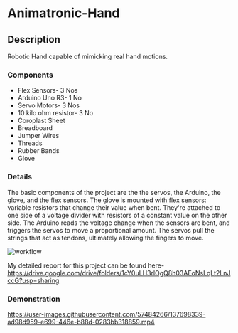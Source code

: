 # Animatronic-Hand

## Description

Robotic Hand capable of mimicking real hand motions. 

### Components

* Flex Sensors- 3 Nos
* Arduino Uno R3- 1 No
* Servo Motors- 3 Nos
* 10 kilo ohm resistor- 3 No
* Coroplast Sheet
* Breadboard
* Jumper Wires
* Threads
* Rubber Bands
* Glove

### Details

The basic components of the project are the the servos, the Arduino, the glove, and 
the flex sensors. The glove is mounted with flex sensors: variable resistors that 
change their value when bent. They're attached to one side of a voltage divider with 
resistors of a constant value on the other side. The Arduino reads the voltage 
change when the sensors are bent, and triggers the servos to move a proportional 
amount. The servos pull the strings that act as tendons, ultimately allowing the 
fingers to move.

![workflow](https://user-images.githubusercontent.com/57484266/137697598-d57f5ee8-ea14-49d1-b77d-20112f876bf8.PNG)

My detailed report for this project can be found here- https://drive.google.com/drive/folders/1cY0uLH3rlOgQ8h03AEoNsLqLt2LnJccG?usp=sharing


### Demonstration


https://user-images.githubusercontent.com/57484266/137698339-ad98d959-e699-446e-b88d-0283bb318859.mp4


